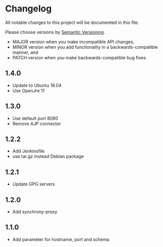 # Changelog

All notable changes to this project will be documented in this file.

Please choose versions by [Semantic Versioning](http://semver.org/).

* MAJOR version when you make incompatible API changes,
* MINOR version when you add functionality in a backwards-compatible manner, and
* PATCH version when you make backwards-compatible bug fixes.

## 1.4.0

- Update to Ubuntu 18.04
- Use OpenJre 11

## 1.3.0

- Use default port 8080
- Remove AJP connector

## 1.2.2

- Add Jenkinsfile
- use tar.gz instead Debian package

## 1.2.1

- Update GPG servers

## 1.2.0

- Add synchrony-proxy

## 1.1.0

- Add parameter for hostname, port and schema

